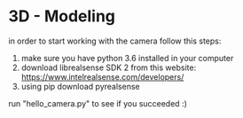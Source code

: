# 3D - Modeling
in order to start working with the camera follow this steps:
1. make sure you have python 3.6 installed in your computer
2. download librealsense SDK 2 from this website: https://www.intelrealsense.com/developers/
3. using pip download pyrealsense

run "hello_camera.py" to see if you succeeded :)
